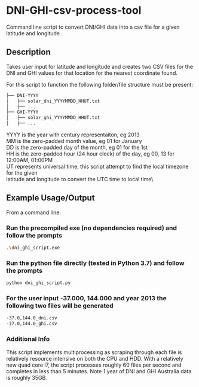 # DNI-GHI-csv-process-tool
Command line script to convert DNI/GHI data into a csv file for a given latitude and longitude

## Description
Takes user input for latitude and longitude and creates two CSV files for the DNI and GHI values for that location for the nearest coordinate found.

For this script to function the following folder/file structure must be present:
```bash
├── DNI-YYYY
│   ├── solar_dni_YYYYMMDD_HHUT.txt
│   ├── ...
├── GHI-YYYY
│   ├── solar_ghi_YYYYMMDD_HHUT.txt
│   ├── ...
```

YYYY is the year with century representaiton, eg 2013\
MM is the zero-padded month value, eg 01 for January\
DD is the zero-padded day of the month, eg 01 for the 1st\
HH is the zero-padded hour (24 hour clock) of the day, eg 00, 13 for 12:00AM, 01:00PM\
UT represents universal time, this script attempt to find the local timezone for the given\
latitude and longitude to convert the UTC time to local time\

## Example Usage/Output
From a command line:
### Run the precompiled exe (no dependencies required) and follow the prompts
```sh
.\dni_ghi_script.exe
```

### Run the python file directly (tested in Python 3.7) and follow the prompts
```sh
python dni_ghi_script.py
```

### For the user input -37.000, 144.000 and year 2013 the following two files will be generated
```sh
-37.0,144.0_dni.csv
-37.0,144.0_ghi.csv
```

### Additional Info
This script implements multiprocessing as scraping through each file is relatively resource intensive on both the CPU and HDD. With a relatively new quad core i7, the script processes roughly 60 files per second and completes in less than 5 minutes. Note 1 year of DNI and GHI Australia data is roughly 35GB.
